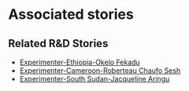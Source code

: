 # Associated stories

<!-- !!DO NOT REMOVE!! start autogenerated hyperlinks -->
## Related R&D Stories
- [Experimenter-Ethiopia-Okelo Fekadu](/stories/?doc=Experimenters_ETH)
- [Experimenter-Cameroon-Roberteau Chaufo Sesh](/stories/?doc=Experimenters_CMR)
- [Experimenter-South Sudan-Jacqueline Aringu](/stories/?doc=Experimenters_SSD)
<!-- !!DO NOT REMOVE!! end autogenerated hyperlinks -->